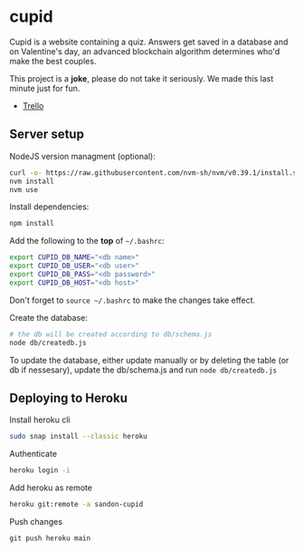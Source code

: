# cupid
Cupid is a website containing a quiz. Answers get saved in a database and on Valentine's day, an advanced blockchain algorithm determines who'd make the best couples.

This project is a **joke**, please do not take it seriously. We made this last minute just for fun.


- [Trello](https://trello.com/b/cXxR1x4s/todo)


##  Server setup

NodeJS version managment (optional):

```bash
curl -o- https://raw.githubusercontent.com/nvm-sh/nvm/v0.39.1/install.sh | bash
nvm install
nvm use
``` 

Install dependencies:

```bash
npm install
```

Add the following to the **top** of `~/.bashrc`:

```bash
export CUPID_DB_NAME="<db name>"
export CUPID_DB_USER="<db user>"
export CUPID_DB_PASS="<db password>"
export CUPID_DB_HOST="<db host>"
```

Don't forget to `source ~/.bashrc` to make the changes take effect.

Create the database:

```bash
# the db will be created according to db/schema.js
node db/createdb.js
```

To update the database, either update manually or by deleting the table (or db if nessesary), update the db/schema.js and run `node db/createdb.js`

## Deploying to Heroku

Install heroku cli
```bash
sudo snap install --classic heroku
```

Authenticate
```bash
heroku login -i
```

Add heroku as remote
```bash
heroku git:remote -a sandon-cupid
```
Push changes
```
git push heroku main

```